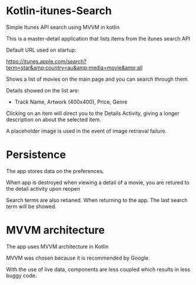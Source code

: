 # Kotlin-itunes-Search
Simple Itunes API search using MVVM in kotlin

This is a master-detail application that lists items from the itunes search API

Default URL used on startup:

https://itunes.apple.com/search?term=star&amp;country=au&amp;media=movie&amp;all

Shows a list of movies on the main page and you can search through them.

Details showed on the list are:
- Track Name, Artwork (400x400), Price, Genre

Clicking on an item will direct you to the Details Activity, giving a longer description on about the selected item.

A placeholder image is used in the event of image retrieval failure. 

# Persistence
The app stores data on the preferences.

When app is destroyed when viewing a detail of a movie, you are retured to the detail activity upon reopen

Search terms are also retianed. When returning to the app. The last search term will be showed.


# MVVM architecture
The app uses MVVM architecture in Kotlin

MVVM was chosen because it is recommended by Google.

With the use of live data, components are less coupled which results in less buggy code.
